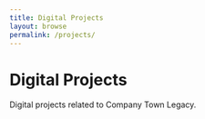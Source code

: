 ```yaml
---
title: Digital Projects
layout: browse
permalink: /projects/
---
```


# Digital Projects 

Digital projects related to Company Town Legacy.
